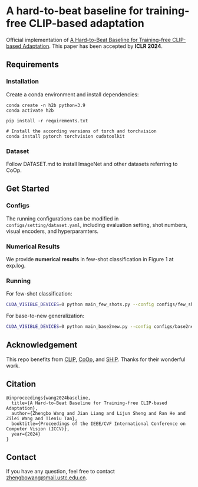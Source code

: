 # A hard-to-beat baseline for training-free CLIP-based adaptation
Official implementation of [A Hard-to-Beat Baseline for Training-free CLIP-based Adaptation](https://openreview.net/forum?id=Js5PJPHDyY). 
This paper has been accepted by **ICLR 2024**.

## Requirements
### Installation
Create a conda environment and install dependencies:
```
conda create -n h2b python=3.9
conda activate h2b

pip install -r requirements.txt

# Install the according versions of torch and torchvision
conda install pytorch torchvision cudatoolkit
```

### Dataset
Follow DATASET.md to install ImageNet and other datasets referring to CoOp.

## Get Started
### Configs
The running configurations can be modified in `configs/setting/dataset.yaml`, including evaluation setting, shot numbers, visual encoders, and hyperparamters. 

### Numerical Results
We provide  **numerical results** in few-shot classification in Figure 1 at exp.log.

### Running
For few-shot classification:
```bash
CUDA_VISIBLE_DEVICES=0 python main_few_shots.py --config configs/few_shots/dataset.yaml
```
For base-to-new generalization:
```bash
CUDA_VISIBLE_DEVICES=0 python main_base2new.py --config configs/base2new/dataset.yaml
```



## Acknowledgement

This repo benefits from [CLIP](https://github.com/openai/CLIP), [CoOp,](https://github.com/KaiyangZhou/Dassl.pytorch) and [SHIP](https://github.com/mrflogs/SHIP). Thanks for their wonderful work.

## Citation
```
@inproceedings{wang2024baseline,
  title={A Hard-to-Beat Baseline for Training-free CLIP-based Adaptation},
  author={Zhengbo Wang and Jian Liang and Lijun Sheng and Ran He and Zilei Wang and Tieniu Tan},
  booktitle={Proceedings of the IEEE/CVF International Conference on Computer Vision (ICCV)},
  year={2024}
}
```

## Contact

If you have any question, feel free to contact zhengbowang@mail.ustc.edu.cn.